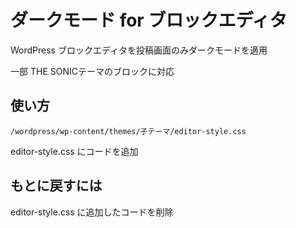 # ダークモード for ブロックエディタ

WordPress ブロックエディタを投稿画面のみダークモードを適用



一部 THE SONICテーマのブロックに対応

## 使い方

```
/wordpress/wp-content/themes/子テーマ/editor-style.css
```



editor-style.css にコードを追加



## もとに戻すには

editor-style.css に追加したコードを削除

